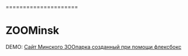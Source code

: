 =====================
# ZOOMinsk
DEMO: [Сайт Минского ЗООпарка созданный при помощи флексбокс](https://yauheni5.github.io/flexboxstudy/)
